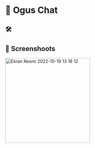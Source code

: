 # 📲 Ogus Chat

## 🛠 

## 📸 Screenshoots
<img width="272" alt="Ekran Resmi 2022-10-19 13 18 12" src="https://user-images.githubusercontent.com/55364051/196665525-7069c3bb-594a-4f3a-9396-1c15c115e38b.png">
